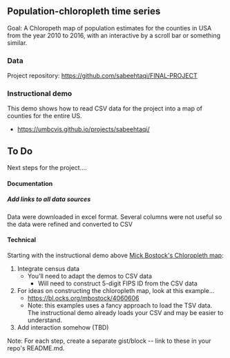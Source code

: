 ## Population-chloropleth time series

Goal: A Chloropeth map of population estimates for the counties in USA from the year 2010 to 2016, with an interactive by a scroll bar or something similar.

### Data

Project repository: https://github.com/sabeehtaqi/FINAL-PROJECT

### Instructional demo

This demo shows how to read CSV data for the project into a map of counties for the entire US.

*  https://umbcvis.github.io/projects/sabeehtaqi/

## To Do

Next steps for the project....

#### Documentation

##### Add links to all data sources

Data were downloaded in excel format. Several columns were not useful so the data were refined and converted to CSV

#### Technical

Starting with the instructional demo above [Mick Bostock's Chloropleth map](https://bl.ocks.org/mbostock/4060606):

1. Integrate census data
    * You'll need to adapt the demos to CSV data
        * Will need to construct 5-digit FIPS ID from the CSV data
2. For ideas on constructing the chloropleth map, look at this example...
    * https://bl.ocks.org/mbostock/4060606
    * Note: this examples uses a fancy approach to load the TSV data. The instructional demo already loads your CSV and may be easier to understand.
3. Add interaction somehow (TBD)

Note: For each step, create a separate gist/block -- link to these in your repo's README.md.
